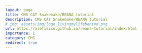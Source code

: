 ```yaml
---
layout: page
title: CMS CAT Snakemake/REANA tutorial
description: CMS CAT Snakemake/REANA tutorial
# img: assets/img/logo_livingmylifebehind.png
url: https://alefisico.github.io/reana-tutorial/index.html
importance: 1
category: CMS
redirect: true
---
```


